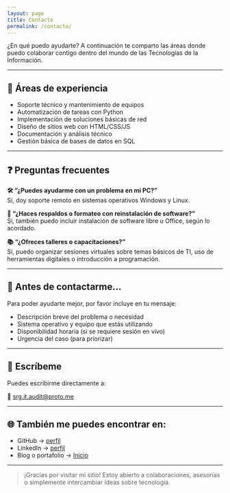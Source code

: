 ```yaml
---
layout: page
title: Contacto
permalink: /contacto/
---
```


¿En qué puedo ayudarte? A continuación te comparto las áreas donde puedo colaborar contigo dentro del mundo de las Tecnologías de la Información.

---

## 💼 Áreas de experiencia

- Soporte técnico y mantenimiento de equipos
- Automatización de tareas con Python
- Implementación de soluciones básicas de red
- Diseño de sitios web con HTML/CSS/JS
- Documentación y análisis técnico
- Gestión básica de bases de datos en SQL

---

## ❓ Preguntas frecuentes

**🛠️ “¿Puedes ayudarme con un problema en mi PC?”**  
Sí, doy soporte remoto en sistemas operativos Windows y Linux.

**💾 “¿Haces respaldos o formateo con reinstalación de software?”**  
Sí, también puedo incluir instalación de software libre u Office, según lo acordado.

**📚 “¿Ofreces talleres o capacitaciones?”**  
Sí, puedo organizar sesiones virtuales sobre temas básicos de TI, uso de herramientas digitales o introducción a programación.

---

## 📢 Antes de contactarme...

Para poder ayudarte mejor, por favor incluye en tu mensaje:

- Descripción breve del problema o necesidad
- Sistema operativo y equipo que estás utilizando
- Disponibilidad horaria (si se requiere sesión en vivo)
- Urgencia del caso (para priorizar)

---

## 📩 Escríbeme

Puedes escribirme directamente a:

📧 [srg.it.audit@proto.me](mailto:srg.it.audit@proto.me)

---

## 🌐 También me puedes encontrar en:

- GitHub → [perfil](https://github.com/srg-info)
- LinkedIn → [perfil](https://www.linkedin.com/in/ing-sergio/)
- Blog o portafolio → [Inicio](/)

---

> ¡Gracias por visitar mi sitio! Estoy abierto a colaboraciones, asesorías o simplemente intercambiar ideas sobre tecnología.
